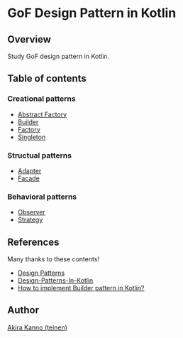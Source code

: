 # GoF Design Pattern in Kotlin

## Overview

Study GoF design pattern in Kotlin.

## Table of contents

### Creational patterns

* [Abstract Factory](https://github.com/teinen/design-pattern-in-kotlin/blob/master/src/main/kotlin/creational/AbstractFactory.kt)
* [Builder](https://github.com/teinen/design-pattern-in-kotlin/blob/master/src/main/kotlin/creational/Builder.kt)
* [Factory](https://github.com/teinen/design-pattern-in-kotlin/blob/master/src/main/kotlin/creational/Factory.kt)
* [Singleton](https://github.com/teinen/design-pattern-in-kotlin/blob/master/src/main/kotlin/creational/Singleton.kt)

### Structual patterns

* [Adapter](https://github.com/teinen/design-pattern-in-kotlin/blob/master/src/main/kotlin/structual/Adapter.kt)
* [Facade](https://github.com/teinen/design-pattern-in-kotlin/blob/master/src/main/kotlin/structual/Facade.kt)

### Behavioral patterns

* [Observer](https://github.com/teinen/design-pattern-in-kotlin/blob/master/src/main/kotlin/behavioral/Observer.kt)
* [Strategy](https://github.com/teinen/design-pattern-in-kotlin/blob/master/src/main/kotlin/behavioral/Strategy.kt)

## References

Many thanks to these contents!

* [Design Patterns](https://www.tutorialspoint.com/design_pattern/)
* [Design-Patterns-In-Kotlin](https://github.com/dbacinski/Design-Patterns-In-Kotlin)
* [How to implement Builder pattern in Kotlin?](https://stackoverflow.com/questions/36140791/how-to-implement-builder-pattern-in-kotlin)


## Author

[Akira Kanno (teinen)](https://github.com/teinen)

